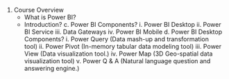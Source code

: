 1.	Course Overview
    - What is Power BI?
    - Introduction?
c.	Power BI Components?
i.	Power BI Desktop
ii.	Power BI Service
iii.	Data Gateways
iv.	Power BI Mobile
d.	Power BI Desktop Components?
i.	Power Query (Data mash-up and transformation tool)
ii.	Power Pivot (In-memory tabular data modeling tool)
iii.	Power View (Data visualization tool.)
iv.	Power Map (3D Geo-spatial data visualization tool)
v.	Power Q & A (Natural language question and answering engine.)
